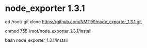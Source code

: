 # node_exporter 1.3.1
cd /root/ 
git clone https://github.com/NMT99/node_exporter_1.3.1.git

chmod 755 /root/node_exporter_1.3.1/install 

bash node_exporter_1.3.1/install 
